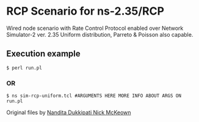 # RCP Scenario for ns-2.35/RCP

Wired node scenario with Rate Control Protocol enabled over Network Simulator-2 ver. 2.35
Uniform distribution, Parreto & Poisson also capable.

## Execution example

	$ perl run.pl

### OR

	$ ns sim-rcp-uniform.tcl #ARGUMENTS HERE MORE INFO ABOUT ARGS ON run.pl

Original files by [Nandita Dukkipati Nick McKeown](http://yuba.stanford.edu/rcp/#publications)
